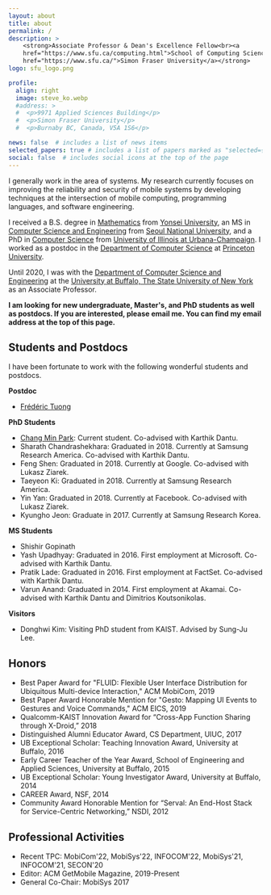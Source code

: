 ```yaml
---
layout: about
title: about
permalink: /
description: >
    <strong>Associate Professor & Dean's Excellence Fellow<br><a
    href="https://www.sfu.ca/computing.html">School of Computing Science</a>, <a
    href="https://www.sfu.ca/">Simon Fraser University</a></strong>
logo: sfu_logo.png

profile:
  align: right
  image: steve_ko.webp
  #address: >
  #  <p>9971 Applied Sciences Building</p>
  #  <p>Simon Fraser University</p>
  #  <p>Burnaby BC, Canada, V5A 1S6</p>

news: false  # includes a list of news items
selected_papers: true # includes a list of papers marked as "selected={true}"
social: false  # includes social icons at the top of the page
---
```


I generally work in the area of systems. My research currently focuses on improving the reliability
and security of mobile systems by developing techniques at the intersection of mobile
computing, programming languages, and software engineering.

I received a B.S. degree in [Mathematics](https://math.yonsei.ac.kr/math/index.do) from [Yonsei
University](https://www.yonsei.ac.kr/en_sc/index.jsp), an MS in [Computer Science and
Engineering](https://cse.snu.ac.kr/en) from [Seoul National
University](https://en.snu.ac.kr/index.html), and a PhD in [Computer
Science](https://cs.illinois.edu) from [University of Illinois at
Urbana-Champaign](https://illinois.edu). I worked as a postdoc in the [Department of Computer
Science](https://www.cs.princeton.edu/) at [Princeton University](https://www.princeton.edu/).

Until 2020, I was with the [Department of Computer Science and
Engineering](https://engineering.buffalo.edu/computer-science-engineering.html) at the [University
at Buffalo, The State University of New York](https://www.buffalo.edu) as an Associate Professor.

**I am looking for new undergraduate, Master's, and PhD students as well as postdocs. If you are
interested, please email me. You can find my email address at the top of this page.**

## Students and Postdocs

I have been fortunate to work with the following wonderful students and postdocs.

**Postdoc**

* [Fr&eacute;d&eacute;ric Tuong](https://ftuong.bitbucket.io)

**PhD Students**

* [Chang Min Park](https://changminpark.github.io): Current student. Co-advised with Karthik Dantu.
* Sharath Chandrashekhara: Graduated in 2018. Currently at Samsung Research America. Co-advised
with Karthik Dantu.
* Feng Shen: Graduated in 2018. Currently at Google. Co-advised with Lukasz Ziarek.
* Taeyeon Ki: Graduated in 2018. Currently at Samsung Research America.
* Yin Yan: Graduated in 2018. Currently at Facebook. Co-advised with Lukasz Ziarek.
* Kyungho Jeon: Graduate in 2017. Currently at Samsung Research Korea.

**MS Students**

* Shishir Gopinath
* Yash Upadhyay: Graduated in 2016. First employment at Microsoft. Co-advised with Karthik Dantu.
* Pratik Lade: Graduated in 2016. First employment at FactSet. Co-advised with Karthik Dantu.
* Varun Anand: Graduated in 2014. First employment at Akamai. Co-advised with Karthik Dantu and
Dimitrios Koutsonikolas.

**Visitors**

* Donghwi Kim: Visiting PhD student from KAIST. Advised by Sung-Ju Lee.

## Honors

* Best Paper Award for "FLUID: Flexible User Interface Distribution for Ubiquitous Multi-device
  Interaction," ACM MobiCom, 2019
* Best Paper Award Honorable Mention for "Gesto: Mapping UI Events to Gestures and Voice Commands,"
  ACM EICS, 2019
* Qualcomm-KAIST Innovation Award for “Cross-App Function Sharing through X-Droid,” 2018
* Distinguished Alumni Educator Award, CS Department, UIUC, 2017
* UB Exceptional Scholar: Teaching Innovation Award, University at Buffalo, 2016
* Early Career Teacher of the Year Award, School of Engineering and Applied Sciences, University at
  Buffalo, 2015
* UB Exceptional Scholar: Young Investigator Award, University at Buffalo, 2014
* CAREER Award, NSF, 2014
* Community Award Honorable Mention for “Serval: An End-Host Stack for Service-Centric Networking,”
  NSDI, 2012

## Professional Activities

* Recent TPC: MobiCom'22, MobiSys'22, INFOCOM'22, MobiSys'21, INFOCOM'21, SECON'20
* Editor: ACM GetMobile Magazine, 2019-Present
* General Co-Chair: MobiSys 2017
